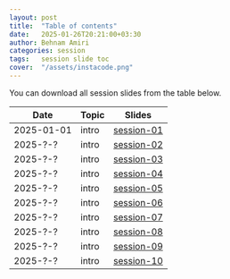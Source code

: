 ```yaml
---
layout: post
title:  "Table of contents"
date:   2025-01-26T20:21:00+03:30
author: Behnam Amiri
categories: session
tags:	session slide toc
cover:  "/assets/instacode.png"
---
```


You can download all session slides from the table below.


| Date       | Topic | Slides     |
|------------|-----|----------------|
| 2025-01-01 | intro | [session-01](/slides/session01.pdf) |
| 2025-?-? | intro | [session-02](/slides/session-02.pdf) |
| 2025-?-? | intro | [session-03](/slides/session-03.pdf) |
| 2025-?-? | intro | [session-04](/slides/session-04.pdf) |
| 2025-?-? | intro | [session-05](/slides/session-05.pdf) |
| 2025-?-? | intro | [session-06](/slides/session-06.pdf) |
| 2025-?-? | intro | [session-07](/slides/session-07.pdf) |
| 2025-?-? | intro | [session-08](/slides/session-08.pdf) |
| 2025-?-? | intro | [session-09](/slides/session-09.pdf) |
| 2025-?-? | intro | [session-10](/slides/session-10.pdf) |
